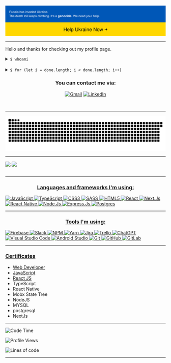 [![Stand With Ukraine](https://raw.githubusercontent.com/vshymanskyy/StandWithUkraine/main/banner2-direct.svg)](https://stand-with-ukraine.pp.ua)

---

Hello and thanks for checking out my profile page.

<details> 
  <summary><code>$ whoami</code></summary>
  <br/>
My name is Jose Gallego, I'm a Full Stack developer from Colombia 🇨🇴 currently living in Argentina 🇦🇷. In my work, I feel a tremendous passion for software quality 🔍 and automation ⚙️, and I enjoy fixing challenging bugs 🐞. In my spare time, I love exploring a variety of interests, too numerous to list here.
  <br/>

<div align="center">
![GIF](https://media1.giphy.com/media/yJHN2CCfPIw4o/giphy.webp?cid=ecf05e47p8uk2s513p1i2ijq97r5lyk0zterz5r2fi1dl16m&ep=v1_gifs_search&rid=giphy.webp&ct=g)
</div>
  <br/>

</details>

<br/>

<details> 
  <summary><code>$ for (let i = done.length; i < done.length; i++)</code></summary>
  <br/>
  <ul>
  <li>🦸‍♂️ I currently work at <a href="https://incubator.com.ar/">@Incubator</a>, where I create all sorts of dynamic interfaces with ReactJs, React Native, and NextJS 🤖 (Coffee Driven Development 🍵🔨), with my main focus areas being Front End development with JS 💯</li>
  <li>🦹‍♂️ By night, I'm currently learning 🌱 <a href="https://www.postgresql.org/">PostgreSQL</a>, now I'm delving into learning more about the backend world.</li>
  <ul>
    <li>🌲 My "evergreen goals" are: learning and expanding my programming and leadership skills. I'm always excited about new challenges and want to be prepared for anything I might do professionally in the future. I love learning new things, so as Gandhi once said, <i>"Learn as if you were to live forever"</i> 📚</li>
  </ul>
  <li>❤️ Things I care about:</li>
  <ul>
    <li>🔏 Online privacy and personal data protection</li>
    <li>:octocat: Open-source software</li>
    <li>📖 Free and open knowledge</li>
  </ul>
  <li>⚡ Fun facts:</li>
  <ul>
    <li>I'm 18 years old, I started diving into the world of software development at the age of 15</li>
    <li>I really enjoy comedy</li>
  </ul>
</ul>
</details>

<div align="center">
  <h3>You can contact me via:</h3>
  
[![Gmail](https://img.shields.io/badge/Gmail-D14836?style=for-the-badge&logo=gmail&logoColor=white)](mailto:gajose200522@gmail.com)
[![LinkedIn](https://img.shields.io/badge/linkedin-%230077B5.svg?style=for-the-badge&logo=linkedin&logoColor=white)](https://www.linkedin.com/in/josegallego05/)
</div>

<br/>

---

<picture>
  <source media="(prefers-color-scheme: dark)" srcset="https://raw.githubusercontent.com/joselantifeka/joselantifeka/output/github-contribution-grid-snake-dark.svg">
  <source media="(prefers-color-scheme: light)" srcset="https://raw.githubusercontent.com/joselantifeka/joselantifeka/output/github-contribution-grid-snake.svg">
  <img alt="github contribution grid snake animation" src="https://raw.githubusercontent.com/joselantifeka/joselantifeka/output/github-contribution-grid-snake.svg">
</picture>
<!--generated with https://github.com/Platane/snk -->

---

 <div> 
  <a href="https://github.com/joselantifeka">
   <img align="center" height="170" src="https://github-readme-stats.vercel.app/api/top-langs/?username=joselantifeka&layout=compact&langs_count=16&theme=dracula"/>
  <img align="center" src="https://github-readme-stats.vercel.app/api?username=joselantifeka&show_icons=true&theme=dracula&include_all_commits=true&count_private=true&hide=issues"/>
</div>
<br/>
    
---

  <div align="center">
  <h3>Languages and frameworks I'm using:</h3>
  </div>
  
  ![JavaScript](https://img.shields.io/badge/javascript-%23323330.svg?style=for-the-badge&logo=javascript&logoColor=%23F7DF1E)
  ![TypeScript](https://img.shields.io/badge/typescript-%23007ACC.svg?style=for-the-badge&logo=typescript&logoColor=white)
  ![CSS3](https://img.shields.io/badge/css3-%231572B6.svg?style=for-the-badge&logo=css3&logoColor=white)
  ![SASS](https://img.shields.io/badge/SASS-hotpink.svg?style=for-the-badge&logo=SASS&logoColor=white)
  ![HTML5](https://img.shields.io/badge/html5-%23E34F26.svg?style=for-the-badge&logo=html5&logoColor=white)
  ![React](https://img.shields.io/badge/react-%2320232a.svg?style=for-the-badge&logo=react&logoColor=%2361DAFB)
  ![Next.Js](https://img.shields.io/badge/next.js-000000?style=for-the-badge&logo=nextdotjs&logoColor=white)
  ![React Native](https://img.shields.io/badge/react_native-%2320232a.svg?style=for-the-badge&logo=react&logoColor=%2361DAFB)
  ![Node.Js](https://img.shields.io/badge/node.js-6DA55F?style=for-the-badge&logo=node.js&logoColor=white)
  ![Express.Js](https://img.shields.io/badge/express.js-%23404d59.svg?style=for-the-badge&logo=express&logoColor=%2361DAFB)
  ![Postgres](https://img.shields.io/badge/postgres-%23316192.svg?style=for-the-badge&logo=postgresql&logoColor=white)

---

<div align="center">
  <h3>Tools I'm using:</h3>
  </div>
  
  ![Firebase](https://img.shields.io/badge/firebase-%23039BE5.svg?style=for-the-badge&logo=firebase)
  ![Slack](https://img.shields.io/badge/Slack-4A154B?style=for-the-badge&logo=slack&logoColor=white)
  ![NPM](https://img.shields.io/badge/NPM-%23000000.svg?style=for-the-badge&logo=npm&logoColor=white)
  ![Yarn](https://img.shields.io/badge/yarn-%232C8EBB.svg?style=for-the-badge&logo=yarn&logoColor=white)
  ![Jira](https://img.shields.io/badge/jira-%230A0FFF.svg?style=for-the-badge&logo=jira&logoColor=white)
  ![Trello](https://img.shields.io/badge/Trello-%23026AA7.svg?style=for-the-badge&logo=Trello&logoColor=white)
  ![ChatGPT](https://img.shields.io/badge/chatGPT-74aa9c?style=for-the-badge&logo=openai&logoColor=white)
  ![Visual Studio Code](https://img.shields.io/badge/Visual%20Studio%20Code-0078d7.svg?style=for-the-badge&logo=visual-studio-code&logoColor=white)
  ![Android Studio](https://img.shields.io/badge/Android%20Studio-3DDC84.svg?style=for-the-badge&logo=android-studio&logoColor=white)
  ![Git](https://img.shields.io/badge/git-%23F05033.svg?style=for-the-badge&logo=git&logoColor=white)
  ![GitHub](https://img.shields.io/badge/github-%23121011.svg?style=for-the-badge&logo=github&logoColor=white)
  ![GitLab](https://img.shields.io/badge/gitlab-%23181717.svg?style=for-the-badge&logo=gitlab&logoColor=white)

---

<!--START_SECTION:endorsements-->

### Certificates

  <ul>
    <li><a href="https://www.coderhouse.com/certificados/625f67259e86680019dae16b?lang=en">Web Developer</a></li>
    <li><a href="https://www.coderhouse.com/certificados/62a526833f9c3b0020068f86">JavaScript</a></li>
  <li><a href="https://www.coderhouse.com/certificados/630c50189db1370025fc7cb3">React JS</a></li>
       <li>TypeScript</li>
    <li>React Native</li>
 <li>Mobx State Tree</li>
 <li>NodeJS</li>
 <li>MYSQL</li>
 <li>postgresql</li>
<li>NextJs</li>
    
  </ul>
  <!--END_SECTION:endorsements-->

---

<!--START_SECTION:waka-->

![Code Time](http://img.shields.io/badge/Code%20Time-3%2C588%20hrs%2056%20mins-blue)

![Profile Views](http://img.shields.io/badge/Profile%20Views-0-blue)

![Lines of code](https://img.shields.io/badge/From%20Hello%20World%20I%27ve%20Written-6.0%20million%20lines%20of%20code-blue)

<!--END_SECTION:waka-->

---

<!--
**joselantifeka/joselantifeka** is a ✨ _special_ ✨ repository because its `README.md` (this file) appears on your GitHub profile.

Here are some ideas to get you started:

- 🔭 I’m currently working on ...
- 🌱 I’m currently learning ...
- 👯 I’m looking to collaborate on ...
- 🤔 I’m looking for help with ...
- 💬 Ask me about ...
- 📫 How to reach me: ...
- 😄 Pronouns: ...
- ⚡ Fun fact: ...
-->
